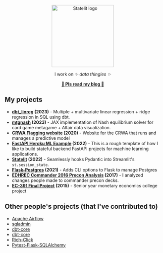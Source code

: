 <p align="center">
    <img src="https://dwreeves.github.io/blog/assets/me.jpg" width="200px" alt="Statelit logo">
</p>
<p align="center">
    I work on <em>✨ data thingies ✨</em>
</p>
<p align="center">
    <b><a href="https://dwreeves.github.io/blog/">🥺 Pls read my blog 🥺</a></b>
</p>


## My projects

- **[dbt_linreg](https://github.com/dwreeves/dbt_linreg) (2023)** - Multiple + multivariate linear regression + ridge regression in SQL using dbt.
- **[mtgnash](https://github.com/dwreeves/mtgnash) (2023)** - JAX implementation of Nash equilibrium solver for card game metagame + Altair data visualization.
- **[CRWA Flagging website](https://github.com/codeforboston/flagging) (2020)** - Website for the CRWA that runs and manages a predictive model
- **[FastAPI Heroku ML Example](https://github.com/dwreeves/fastapi-heroku-ml-example) (2022)** - This is a rough template of how I like to build stateful backend FastAPI projects for machine learning applications.
- **[Statelit](https://github.com/dwreeves/Statelit) (2022)** - Seamlessly hooks Pydantic into Streamlit's `st.session_state`.
- **[Flask-Postgres](https://github.com/dwreeves/Flask-Postgres) (2021)** - Adds CLI options to Flask to manage Postgres
- **[EDHREC Commander 2016 Precon Analysis](https://github.com/dwreeves/EDHREC-C16-Analysis) (2017)** - I analyzed changes people made to commander precon decks.
- **[EC-391 Final Project](https://github.com/dwreeves/Fall-2015-EC-391-Final-Project) (2015)** - Senior year monetary economics college project

## Other people's projects (that I've contributed to)

- [Apache Airflow](https://github.com/apache/airflow/pulls?q=is%3Apr+author%3Adwreeves+)
- [sqladmin](https://github.com/aminalaee/sqladmin/pulls?q=is%3Apr+author%3Adwreeves+)
- [dbt-core](https://github.com/dbt-labs/dbt-core/pulls?q=is%3Apr+author%3Adwreeves+)
- [dbt-core](https://github.com/dbt-labs/dbt-jsonschema/pulls?q=is%3Apr+author%3Adwreeves+)
- [Rich-Click](https://github.com/ewels/rich-click/pulls?q=is%3Apr+author%3Adwreeves+)
- [Pytest-Flask-SQLAlchemy](https://github.com/jeancochrane/pytest-flask-sqlalchemy/pulls?q=is%3Apr+author%3Adwreeves+)
